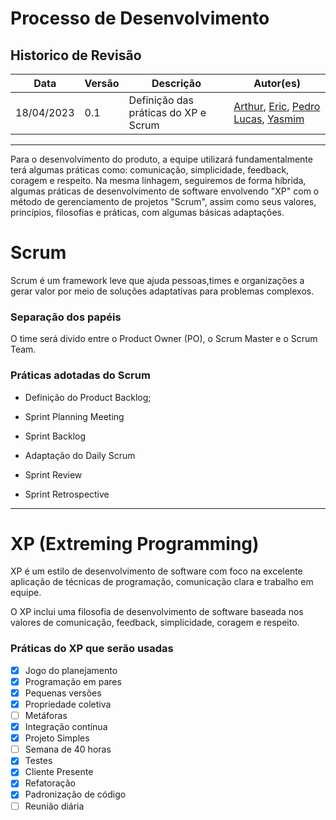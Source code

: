 # Processo de Desenvolvimento
## Historico de Revisão

| Data     | Versão | Descrição                  | Autor(es)                                                                          |
|----------|--------|----------------------------|---------------------------------------------------------------------------------------------|
|18/04/2023|   0.1  | Definição das práticas do XP e Scrum       |[Arthur](https://github.com/Arthrok), [Eric](https://github.com/ericbky), [Pedro Lucas](https://github.com/lucasdray), [Yasmim](https://github.com/yaskisoba)| 

----------------------------------------------------------------

Para o desenvolvimento do produto, a equipe utilizará fundamentalmente terá algumas práticas como: comunicação, simplicidade, feedback, coragem e respeito. Na mesma linhagem, seguiremos de forma híbrida, algumas práticas de desenvolvimento de software envolvendo "XP" com o método de gerenciamento de projetos "Scrum", assim como seus valores, princípios, filosofias e práticas, com algumas básicas adaptações.

# Scrum

Scrum é um framework leve que ajuda pessoas,times e organizações a gerar valor por meio de soluções adaptativas para problemas complexos.

### Separação dos papéis

 O time será divido entre o Product Owner (PO), o Scrum Master e o Scrum Team.

### Práticas adotadas do Scrum

 - Definição do Product Backlog;
- Sprint Planning Meeting

- Sprint Backlog

- Adaptação do Daily Scrum

- Sprint Review

- Sprint Retrospective

----------------------------------

# XP (Extreming Programming)

XP é um estilo de desenvolvimento de software com foco na excelente aplicação de técnicas de programação, comunicação clara e trabalho em equipe.

O XP inclui uma filosofia de desenvolvimento de software baseada nos valores de comunicação, feedback, simplicidade, coragem e respeito.

### Práticas do XP que serão usadas

- [x] Jogo do planejamento
- [x] Programação em pares
- [x] Pequenas versões
- [x] Propriedade coletiva
- [ ] Metáforas
- [x] Integração contínua
- [x] Projeto Simples 
- [ ] Semana de 40 horas
- [x] Testes
- [x] Cliente Presente
- [x] Refatoração
- [x] Padronização de código
- [ ] Reunião diária 
